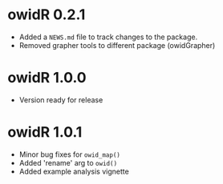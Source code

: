 # owidR 0.2.1

* Added a `NEWS.md` file to track changes to the package.  
* Removed grapher tools to different package (owidGrapher)  

# owidR 1.0.0
* Version ready for release  

# owidR 1.0.1
* Minor bug fixes for `owid_map()`
* Added 'rename' arg to `owid()`  
* Added example analysis vignette  
